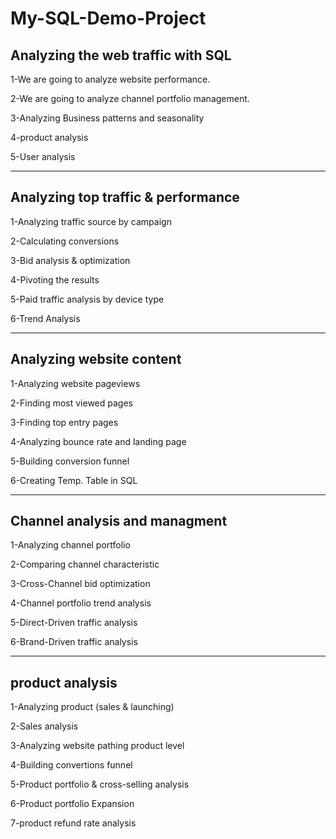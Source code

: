 # My-SQL-Demo-Project
## Analyzing the web traffic with SQL

1-We are going to analyze website performance.

2-We are going to analyze channel portfolio management.

3-Analyzing Business patterns and seasonality

4-product analysis

5-User analysis 

-----------------------------------------------------------------------------------------------

## Analyzing top traffic & performance

1-Analyzing traffic source by campaign

2-Calculating conversions 

3-Bid analysis & optimization 

4-Pivoting the results 

5-Paid traffic analysis by device type

6-Trend Analysis

------------------------------------------------------------------------------------------------
## Analyzing website content

1-Analyzing website pageviews

2-Finding most viewed pages 

3-Finding top entry pages 

4-Analyzing bounce rate and landing page

5-Building conversion funnel

6-Creating Temp. Table in SQL

------------------------------------------------------------------------------------------------
## Channel analysis and managment

1-Analyzing channel portfolio

2-Comparing channel characteristic

3-Cross-Channel bid optimization

4-Channel portfolio trend analysis

5-Direct-Driven traffic analysis

6-Brand-Driven traffic analysis

------------------------------------------------------------------------------------------------

## product analysis

1-Analyzing product (sales & launching)

2-Sales analysis

3-Analyzing website pathing product level

4-Building convertions funnel

5-Product portfolio & cross-selling analysis

6-Product portfolio Expansion

7-product refund rate analysis
